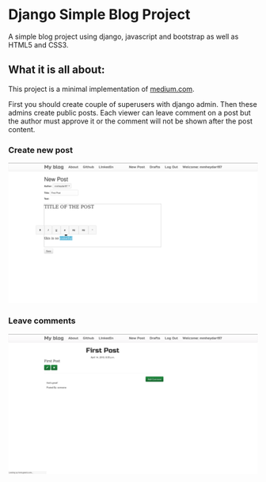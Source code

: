 # Django Simple Blog Project
A simple blog project using django, javascript and bootstrap as well as HTML5 and CSS3.

## What it is all about:
This project is a minimal implementation of
[medium.com](https://medium.com/). 

First you should create couple of superusers with django admin. Then these admins create public posts.
Each viewer can leave comment on a post but the author must approve it or the comment will not be shown after the post content.

### Create new post
![](https://github.com/mmheydari97/django-blog/blob/master/readme/newpost.png)

### Leave comments
![](https://github.com/mmheydari97/django-blog/blob/master/readme/comment.png)
